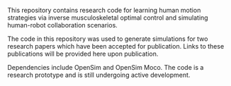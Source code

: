 This repository contains research code for learning human motion strategies via inverse musculoskeletal optimal control and simulating 
human-robot collaboration scenarios.

The code in this repository was used to generate simulations for two research papers which have been accepted for publication. Links to these
publications will be provided here upon publication.

Dependencies include OpenSim and OpenSim Moco. The code is a research prototype and is still undergoing active development.
